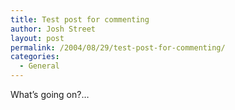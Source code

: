 ```yaml
---
title: Test post for commenting
author: Josh Street
layout: post
permalink: /2004/08/29/test-post-for-commenting/
categories:
  - General
---
```

What&#8217;s going on?&#8230;